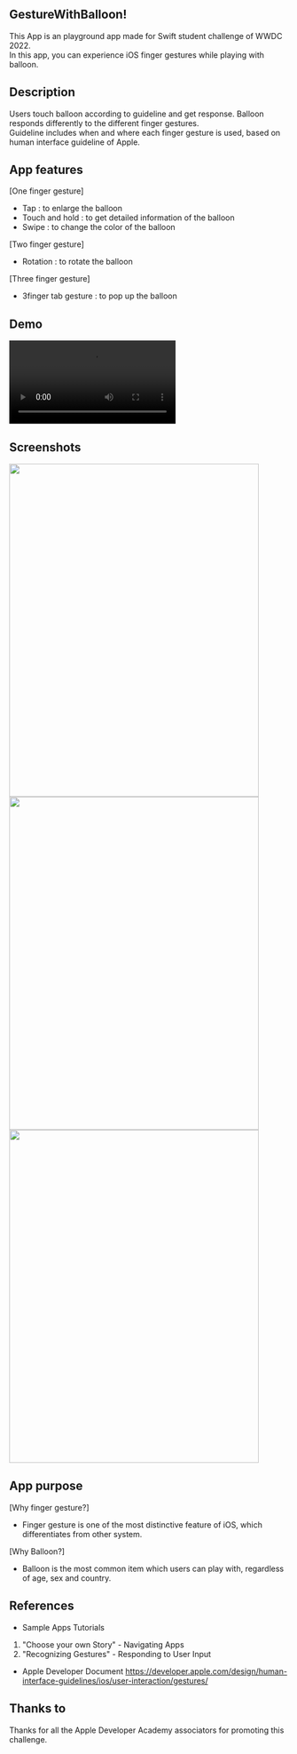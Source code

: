## GestureWithBalloon!

This App is an playground app made for Swift student challenge of WWDC 2022.   
In this app, you can experience iOS finger gestures while playing with balloon.

## Description
Users touch balloon according to guideline and get response.
Balloon responds differently to the different finger gestures.    
Guideline includes when and where each finger gesture is used, based on human interface guideline of Apple.

## App features
[One finger gesture]
- Tap : to enlarge the balloon
- Touch and hold : to get detailed information of the balloon
- Swipe : to change the color of the balloon

[Two finger gesture]
- Rotation : to rotate the balloon

[Three finger gesture]
- 3finger tab gesture : to pop up the balloon

## Demo
![Demo](https://user-images.githubusercontent.com/103009135/167303831-9beb5c36-59c3-405e-814e-5104c1ff9719.mov)




## Screenshots
<img src = "https://user-images.githubusercontent.com/103009135/167303838-41ccea86-0011-4ccf-829e-3a5d421350da.png" width="450" height="600">
<img src = "https://user-images.githubusercontent.com/103009135/167303841-f27f6496-f224-4290-88e4-688805f9b8c2.png" width="450" height="600">
<img src = "https://user-images.githubusercontent.com/103009135/167303843-69d0858f-20b0-40af-87e0-cab20ca66c0e.png" width="450" height="600">

## App purpose
[Why finger gesture?]
- Finger gesture is one of the most distinctive feature of iOS, which differentiates from other system.

[Why Balloon?]
- Balloon is the most common item which users can play with, regardless of age, sex and country.

## References

- Sample Apps Tutorials
1. "Choose your own Story" - Navigating Apps
2. "Recognizing Gestures" - Responding to User Input

- Apple Developer Document 
https://developer.apple.com/design/human-interface-guidelines/ios/user-interaction/gestures/ 


## Thanks to
Thanks for all the Apple Developer Academy associators for promoting this challenge. 
